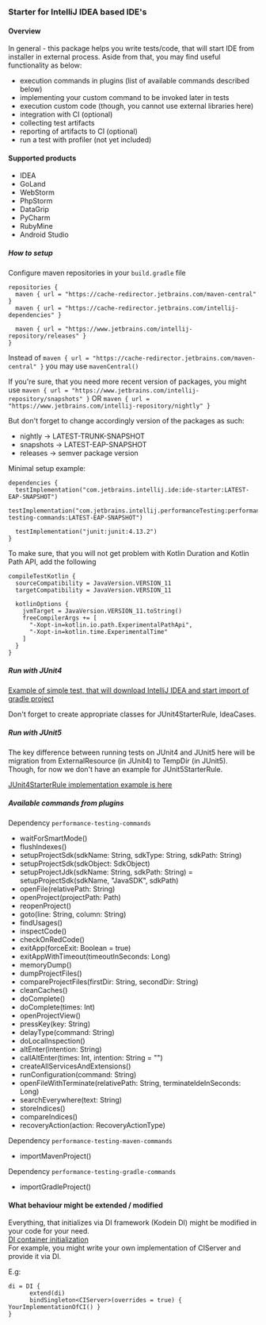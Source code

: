 ### Starter for IntelliJ IDEA based IDE's


#### Overview

In general - this package helps you write tests/code, that will start IDE from installer in external process.
Aside from that, you may find useful functionality as below:

* execution commands in plugins (list of available commands described below)
* implementing your custom command to be invoked later in tests
* execution custom code (though, you cannot use external libraries here)
* integration with CI (optional)
* collecting test artifacts
* reporting of artifacts to CI (optional)
* run a test with profiler (not yet included)


#### Supported products

* IDEA
* GoLand
* WebStorm
* PhpStorm
* DataGrip
* PyCharm
* RubyMine
* Android Studio


##### How to setup

Configure maven repositories in your `build.gradle` file

```
repositories {
  maven { url = "https://cache-redirector.jetbrains.com/maven-central" }
  maven { url = "https://cache-redirector.jetbrains.com/intellij-dependencies" }

  maven { url = "https://www.jetbrains.com/intellij-repository/releases" }
}
```

Instead of `maven { url = "https://cache-redirector.jetbrains.com/maven-central" }` you may use `mavenCentral()`

If you're sure, that you need more recent version of packages, you might use
`maven { url = "https://www.jetbrains.com/intellij-repository/snapshots" }`
OR
`maven { url = "https://www.jetbrains.com/intellij-repository/nightly" }`

But don't forget to change accordingly version of the packages as such:
* nightly -> LATEST-TRUNK-SNAPSHOT
* snapshots -> LATEST-EAP-SNAPSHOT
* releases -> semver package version

Minimal setup example:

```
dependencies {
  testImplementation("com.jetbrains.intellij.ide:ide-starter:LATEST-EAP-SNAPSHOT")
  testImplementation("com.jetbrains.intellij.performanceTesting:performance-testing-commands:LATEST-EAP-SNAPSHOT")
  
  testImplementation("junit:junit:4.13.2")
}
```

To make sure, that you will not get problem with Kotlin Duration and Kotlin Path API, add the following

```
compileTestKotlin {
  sourceCompatibility = JavaVersion.VERSION_11
  targetCompatibility = JavaVersion.VERSION_11

  kotlinOptions {
    jvmTarget = JavaVersion.VERSION_11.toString()
    freeCompilerArgs += [
      "-Xopt-in=kotlin.io.path.ExperimentalPathApi",
      "-Xopt-in=kotlin.time.ExperimentalTime"
    ]
  }
}

```



##### Run with JUnit4

[Example of simple test, that will download IntelliJ IDEA and start import of gradle project](https://github.com/JetBrains/intellij-community/tree/master/tools/intellij.ide.starter/testSrc/com/intellij/ide/starter/tests/examples)

Don't forget to create appropriate classes for JUnit4StarterRule, IdeaCases.

##### Run with JUnit5

The key difference between running tests on JUnit4 and JUnit5 here will be migration from ExternalResource (in JUnit4) to TempDir (in JUnit5).  
Though, for now we don't have an example for JUnit5StarterRule.

[JUnit4StarterRule implementation example is here](https://github.com/JetBrains/intellij-community/blob/master/tools/intellij.ide.starter/testSrc/com/intellij/ide/starter/tests/examples/junit4/JUnit4StarterRule.kt)



##### Available commands from plugins

Dependency `performance-testing-commands`
- waitForSmartMode()
- flushIndexes()
- setupProjectSdk(sdkName: String, sdkType: String, sdkPath: String)
- setupProjectSdk(sdkObject: SdkObject)
- setupProjectJdk(sdkName: String, sdkPath: String) = setupProjectSdk(sdkName, "JavaSDK", sdkPath)
- openFile(relativePath: String)
- openProject(projectPath: Path)
- reopenProject()
- goto(line: String, column: String)
- findUsages()
- inspectCode()
- checkOnRedCode()
- exitApp(forceExit: Boolean = true)
- exitAppWithTimeout(timeoutInSeconds: Long)
- memoryDump()
- dumpProjectFiles()
- compareProjectFiles(firstDir: String, secondDir: String)
- cleanCaches()
- doComplete()
- doComplete(times: Int)
- openProjectView()
- pressKey(key: String)
- delayType(command: String)
- doLocalInspection()
- altEnter(intention: String)
- callAltEnter(times: Int, intention: String = "")
- createAllServicesAndExtensions()
- runConfiguration(command: String)
- openFileWithTerminate(relativePath: String, terminateIdeInSeconds: Long)
- searchEverywhere(text: String)
- storeIndices()
- compareIndices()
- recoveryAction(action: RecoveryActionType)

Dependency `performance-testing-maven-commands`
- importMavenProject()

Dependency `performance-testing-gradle-commands`
- importGradleProject()

#### What behaviour might be extended / modified

Everything, that initializes via DI framework (Kodein DI) might be modified in your code for your need.   
[DI container initialization](https://github.com/JetBrains/intellij-community/blob/master/tools/intellij.ide.starter/src/com/intellij/ide/starter/di/diContainer.kt)  
For example, you might write your own implementation of CIServer and provide it via DI.

E.g:
```
di = DI {
      extend(di)
      bindSingleton<CIServer>(overrides = true) { YourImplementationOfCI() }
}
```